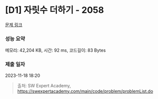 # [D1] 자릿수 더하기 - 2058 

[문제 링크](https://swexpertacademy.com/main/code/problem/problemDetail.do?contestProbId=AV5QPRjqA10DFAUq) 

### 성능 요약

메모리: 42,204 KB, 시간: 92 ms, 코드길이: 83 Bytes

### 제출 일자

2023-11-18 18:20



> 출처: SW Expert Academy, https://swexpertacademy.com/main/code/problem/problemList.do